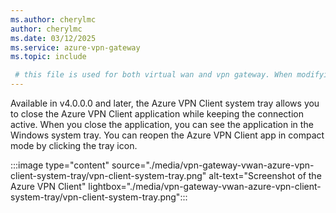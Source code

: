 ```yaml
---
ms.author: cherylmc
author: cherylmc
ms.date: 03/12/2025
ms.service: azure-vpn-gateway
ms.topic: include

 # this file is used for both virtual wan and vpn gateway. When modifying, make sure that your changes work for both environments.
---
```


Available in v4.0.0.0 and later, the Azure VPN Client system tray allows you to close the Azure VPN Client application while keeping the connection active. When you close the application, you can see the application in the Windows system tray. You can reopen the Azure VPN Client app in compact mode by clicking the tray icon.

   :::image type="content" source="./media/vpn-gateway-vwan-azure-vpn-client-system-tray/vpn-client-system-tray.png" alt-text="Screenshot of the Azure VPN Client" lightbox="./media/vpn-gateway-vwan-azure-vpn-client-system-tray/vpn-client-system-tray.png":::
